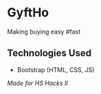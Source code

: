 # GyftHo
Making buying easy #fast

## Technologies Used
* Bootstrap (HTML, CSS, JS)

*Made for HS Hacks II*
